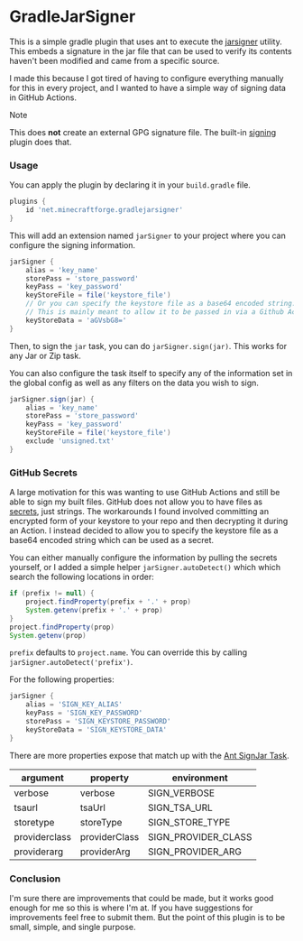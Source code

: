 # GradleJarSigner

This is a simple gradle plugin that uses ant to execute
the [jarsigner](https://docs.oracle.com/javase/8/docs/technotes/tools/windows/jarsigner.html)
utility. This embeds a signature in the jar file that can be used to verify its
contents haven't been modified and came from a specific source.

I made this because I got tired of having to configure everything manually for
this in every project, and I wanted to have a simple way of signing data in
GitHub Actions.

> [!NOTE]
> This does **not** create an external GPG signature file. The built-in
> [signing](https://docs.gradle.org/current/userguide/publishing_signing.html)
> plugin does that.

### Usage

You can apply the plugin by declaring it in your `build.gradle` file.

```groovy
plugins {
    id 'net.minecraftforge.gradlejarsigner'
}
```

This will add an extension named `jarSigner` to your project where you can
configure the signing information.

```groovy
jarSigner {
    alias = 'key_name'
    storePass = 'store_password'
    keyPass = 'key_password'
    keyStoreFile = file('keystore_file')
    // Or you can specify the keystore file as a base64 encoded string.
    // This is mainly meant to allow it to be passed in via a Github Action Secret
    keyStoreData = 'aGVsbG8='
}
```

Then, to sign the `jar` task, you can do `jarSigner.sign(jar)`. This works for
any Jar or Zip task.

You can also configure the task itself to specify any of the information set in
the global config as well as any filters on the data you wish to sign.

```groovy
jarSigner.sign(jar) {
    alias = 'key_name'
    storePass = 'store_password'
    keyPass = 'key_password'
    keyStoreFile = file('keystore_file')
    exclude 'unsigned.txt'
}
```

### GitHub Secrets

A large motivation for this was wanting to use GitHub Actions and still be able
to sign my built files. GitHub does not allow you to have files as
[secrets](https://docs.github.com/en/actions/security-guides/encrypted-secrets),
just strings. The workarounds I found involved committing an encrypted form of
your keystore to your repo and then decrypting it during an Action. I instead
decided to allow you to specify the keystore file as a base64 encoded string
which can be used as a secret.

You can either manually configure the information by pulling the secrets
yourself, or I added a simple helper `jarSigner.autoDetect()` which which search
the following locations in order:

```groovy
if (prefix != null) {
    project.findProperty(prefix + '.' + prop)
    System.getenv(prefix + '.' + prop)
}
project.findProperty(prop)
System.getenv(prop)
```

`prefix` defaults to `project.name`. You can override this by calling
`jarSigner.autoDetect('prefix')`.

For the following properties:

```groovy
jarSigner {
    alias = 'SIGN_KEY_ALIAS'
    keyPass = 'SIGN_KEY_PASSWORD'
    storePass = 'SIGN_KEYSTORE_PASSWORD'
    keyStoreData = 'SIGN_KEYSTORE_DATA'
}
```

There are more properties expose that match up with the [Ant SignJar Task](https://ant.apache.org/manual/Tasks/signjar.html).

| argument      | property      | environment         |
|---------------|---------------|---------------------|
| verbose       | verbose       | SIGN_VERBOSE        |
| tsaurl        | tsaUrl        | SIGN_TSA_URL        |
| storetype     | storeType     | SIGN_STORE_TYPE     |
| providerclass | providerClass | SIGN_PROVIDER_CLASS |
| providerarg   | providerArg   | SIGN_PROVIDER_ARG   |

### Conclusion

I'm sure there are improvements that could be made, but it works good enough for
me so this is where I'm at. If you have suggestions for improvements feel free
to submit them. But the point of this plugin is to be small, simple, and single
purpose.
